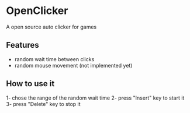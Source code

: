 # OpenClicker
A open source auto clicker for games

## Features
- random wait time between clicks
- random mouse movement (not implemented yet)

## How to use it
1- chose the range of the random wait time
2- press "Insert" key to start it
3- press "Delete" key to stop it
